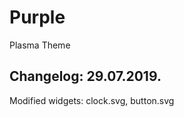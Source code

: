 # Purple
Plasma Theme

Changelog: 29.07.2019.
----------------------

Modified widgets: clock.svg, button.svg

